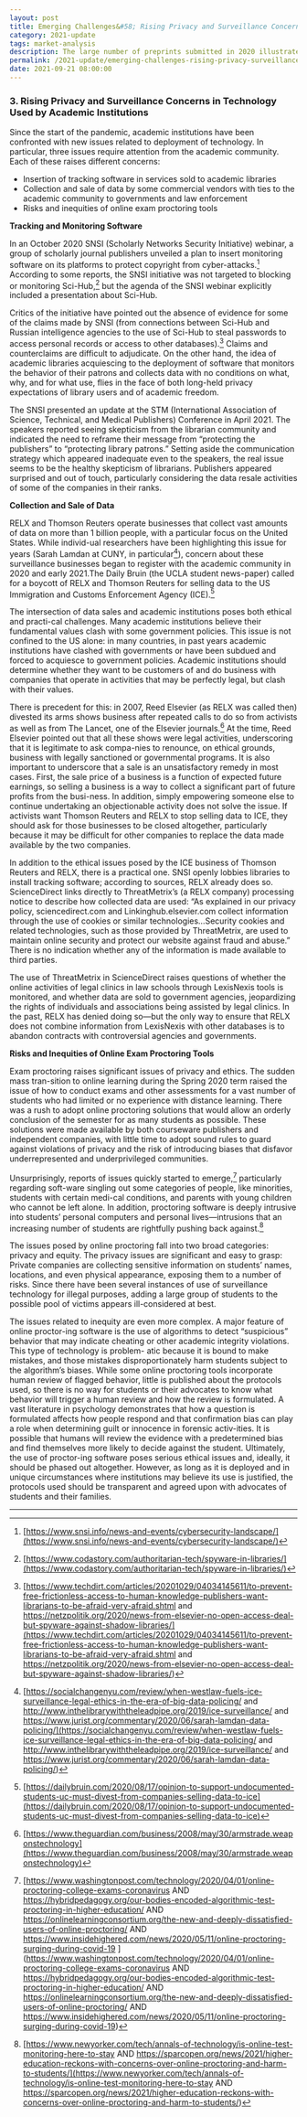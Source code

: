 ```yaml
---
layout: post
title: Emerging Challenges&#58; Rising Privacy and Surveillance Concerns
category: 2021-update
tags: market-analysis
description: The large number of preprints submitted in 2020 illustrates a sea change in the communication practices of the research community when faced with the urgency of responding to a major humanitarian health crisis. 
permalink: /2021-update/emerging-challenges-rising-privacy-surveillance-concerns
date: 2021-09-21 08:00:00
---
```


### 3. Rising Privacy and Surveillance Concerns in Technology Used by Academic Institutions

Since the start of the pandemic, academic institutions have been confronted with new issues related to deployment of technology. In particular, three issues require attention from the academic community. Each of these raises different concerns:
* Insertion of tracking software in services sold to academic libraries
* Collection and sale of data by some commercial vendors with ties to the academic community to governments and law enforcement
* Risks and inequities of online exam proctoring tools

**Tracking and Monitoring Software** 

In an October 2020 SNSI (Scholarly Networks Security Initiative) webinar, a group of scholarly journal publishers unveiled a plan to insert monitoring software on its platforms to protect copyright from cyber-attacks.[^10] According to some reports, the SNSI initiative was not targeted to blocking or monitoring Sci-Hub,[^11] but the agenda of the SNSI webinar explicitly included a presentation about Sci-Hub.  

Critics of the initiative have pointed out the absence of evidence for some of the claims made by SNSI (from connections between Sci-Hub and Russian intelligence agencies to the use of Sci-Hub to steal passwords to access personal records or access to other databases).[^12] Claims and counterclaims are difficult to adjudicate. On the other hand, the idea of academic libraries acquiescing to the deployment of software that monitors the behavior of their patrons and collects data with no conditions on what, why, and for what use, flies in the face of both long-held privacy expectations of library users and of academic freedom. 

The SNSI presented an update at the STM (International Association of Science, Technical, and Medical Publishers) Conference in April 2021. The speakers reported seeing skepticism from the librarian community and indicated the need to reframe their message from “protecting the publishers” to “protecting library patrons.” Setting aside the communication strategy which appeared inadequate even to the speakers, the real issue seems to be the healthy skepticism of librarians. Publishers appeared surprised and out of touch, particularly considering the data resale activities of some of the companies in their ranks.

**Collection and Sale of Data** 

RELX and Thomson Reuters operate businesses that collect vast amounts of data on more than 1 billion people, with a particular focus on the United States. While individ-ual researchers have been highlighting this issue for years (Sarah Lamdan at CUNY, in particular[^13]), concern about these surveillance businesses began to register with the academic community in 2020 and early 2021.The Daily Bruin (the UCLA student news-paper) called for a boycott of RELX and Thomson Reuters for selling data to the US Immigration and Customs Enforcement Agency (ICE).[^14]

The intersection of data sales and academic institutions poses both ethical and practi-cal challenges. Many academic institutions believe their fundamental values clash with some government policies. This issue is not confined to the US alone: in many countries, in past years academic institutions have clashed with governments or have been subdued and forced to acquiesce to government policies. Academic institutions should determine whether they want to be customers of and do business with companies that operate in activities that may be perfectly legal, but clash with their values.

There is precedent for this: in 2007, Reed Elsevier (as RELX was called then) divested its arms shows business after repeated calls to do so from activists as well as from The Lancet, one of the Elsevier journals.[^15] At the time, Reed Elsevier pointed out that all these shows were legal activities, underscoring that it is legitimate to ask compa-nies to renounce, on ethical grounds, business with legally sanctioned or governmental programs. It is also important to underscore that a sale is an unsatisfactory remedy in most cases. First, the sale price of a business is a function of expected future earnings, so selling a business is a way to collect a significant part of future profits from the busi-ness. In addition, simply empowering someone else to continue undertaking an objectionable activity does not solve the issue. If activists want Thomson Reuters and RELX to stop selling data to ICE, they should ask for those businesses to be closed altogether, particularly because it may be difficult for other companies to replace the data made available by the two companies. 

In addition to the ethical issues posed by the ICE business of Thomson Reuters and RELX, there is a practical one. SNSI openly lobbies libraries to install tracking software; according to sources, RELX already does so. ScienceDirect links directly to ThreatMetrix’s (a RELX company) processing notice to describe how collected data are used: “As explained in our privacy policy, sciencedirect.com and Linkinghub.elsevier.com collect information through the use of cookies or similar technologies…Security cookies and related technologies, such as those provided by ThreatMetrix, are used to maintain online security and protect our website against fraud and abuse.” There is no indication whether any of the information is made available to third parties.

The use of ThreatMetrix in ScienceDirect raises questions of whether the online activities of legal clinics in law schools through LexisNexis tools is monitored, and whether data are sold to government agencies, jeopardizing the rights of individuals and associations being assisted by legal clinics. In the past, RELX has denied doing so—but the only way to ensure that RELX does not combine information from LexisNexis with other databases is to abandon contracts with controversial agencies and governments. 

**Risks and Inequities of Online Exam Proctoring Tools**

Exam proctoring raises significant issues of privacy and ethics. The sudden mass tran-sition to online learning during the Spring 2020 term raised the issue of how to conduct exams and other assessments for a vast number of students who had limited or no experience with distance learning. There was a rush to adopt online proctoring solutions that would allow an orderly conclusion of the semester for as many students as possible. These solutions were made available by both courseware publishers and independent companies, with little time to adopt sound rules to guard against violations of privacy and the risk of introducing biases that disfavor underrepresented and underprivileged communities. 

Unsurprisingly, reports of issues quickly started to emerge,[^16] particularly regarding soft-ware singling out some categories of people, like minorities, students with certain medi-cal conditions, and parents with young children who cannot be left alone. In addition, proctoring software is deeply intrusive into students’ personal computers and personal lives—intrusions that an increasing number of students are rightfully pushing back against.[^17]

The issues posed by online proctoring fall into two broad categories: privacy and equity. The privacy issues are significant and easy to grasp: Private companies are collecting sensitive information on students’ names, locations, and even physical appearance, exposing them to a number of risks. Since there have been several instances of use 
of surveillance technology for illegal purposes, adding a large group of students to the possible pool of victims appears ill-considered at best. 

The issues related to inequity are even more complex. A major feature of online proctor-ing software is the use of algorithms to detect “suspicious” behavior that may indicate cheating or other academic integrity violations. This type of technology is problem-
atic because it is bound to make mistakes, and those mistakes disproportionately harm students subject to the algorithm’s biases. While some online proctoring tools incorporate human review of flagged behavior, little is published about the protocols used, so there is no way for students or their advocates to know what behavior will trigger a human review and how the review is formulated. A vast literature in psychology demonstrates that how a question is formulated affects how people respond and that confirmation bias can play a role when determining guilt or innocence in forensic activ-ities. It is possible that humans will review the evidence with a predetermined bias and find themselves more likely to decide against the student. Ultimately, the use of proctor-ing software poses serious ethical issues and, ideally, it should be phased out altogether. However, as long as it is deployed and in unique circumstances where institutions may believe its use is justified, the protocols used should be transparent and agreed upon with advocates of students and their families.


***


[^10]: [https://www.snsi.info/news-and-events/cybersecurity-landscape/](https://www.snsi.info/news-and-events/cybersecurity-landscape/)

[^11]: [https://www.codastory.com/authoritarian-tech/spyware-in-libraries/](https://www.codastory.com/authoritarian-tech/spyware-in-libraries/)

[^12]: [https://www.techdirt.com/articles/20201029/04034145611/to-prevent-free-frictionless-access-to-human-knowledge-publishers-want-librarians-to-be-afraid-very-afraid.shtml 
and https://netzpolitik.org/2020/news-from-elsevier-no-open-access-deal-but-spyware-against-shadow-libraries/](https://www.techdirt.com/articles/20201029/04034145611/to-prevent-free-frictionless-access-to-human-knowledge-publishers-want-librarians-to-be-afraid-very-afraid.shtml 
and https://netzpolitik.org/2020/news-from-elsevier-no-open-access-deal-but-spyware-against-shadow-libraries/)

[^13]: [https://socialchangenyu.com/review/when-westlaw-fuels-ice-surveillance-legal-ethics-in-the-era-of-big-data-policing/ and http://www.inthelibrarywiththeleadpipe.org/2019/ice-surveillance/ and https://www.jurist.org/commentary/2020/06/sarah-lamdan-data-policing/](https://socialchangenyu.com/review/when-westlaw-fuels-ice-surveillance-legal-ethics-in-the-era-of-big-data-policing/ and http://www.inthelibrarywiththeleadpipe.org/2019/ice-surveillance/ and https://www.jurist.org/commentary/2020/06/sarah-lamdan-data-policing/)

[^14]: [https://dailybruin.com/2020/08/17/opinion-to-support-undocumented-students-uc-must-divest-from-companies-selling-data-to-ice](https://dailybruin.com/2020/08/17/opinion-to-support-undocumented-students-uc-must-divest-from-companies-selling-data-to-ice)

[^15]: [https://www.theguardian.com/business/2008/may/30/armstrade.weaponstechnology](https://www.theguardian.com/business/2008/may/30/armstrade.weaponstechnology)

[^16]: [https://www.washingtonpost.com/technology/2020/04/01/online-proctoring-college-exams-coronavirus AND https://hybridpedagogy.org/our-bodies-encoded-algorithmic-test-proctoring-in-higher-education/ AND https://onlinelearningconsortium.org/the-new-and-deeply-dissatisfied-users-of-online-proctoring/ AND https://www.insidehighered.com/news/2020/05/11/online-proctoring-surging-during-covid-19 
](https://www.washingtonpost.com/technology/2020/04/01/online-proctoring-college-exams-coronavirus AND https://hybridpedagogy.org/our-bodies-encoded-algorithmic-test-proctoring-in-higher-education/ AND https://onlinelearningconsortium.org/the-new-and-deeply-dissatisfied-users-of-online-proctoring/ AND https://www.insidehighered.com/news/2020/05/11/online-proctoring-surging-during-covid-19)

[^17]: [https://www.newyorker.com/tech/annals-of-technology/is-online-test-monitoring-here-to-stay AND https://sparcopen.org/news/2021/higher-education-reckons-with-concerns-over-online-proctoring-and-harm-to-students/](https://www.newyorker.com/tech/annals-of-technology/is-online-test-monitoring-here-to-stay AND https://sparcopen.org/news/2021/higher-education-reckons-with-concerns-over-online-proctoring-and-harm-to-students/)

